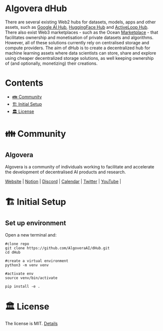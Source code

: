 # Algovera dHub

There are several existing Web2 hubs for datasets, models, apps and other assets, such as [Google AI Hub](https://aihub.cloud.google.com/u/0/), [HuggingFace Hub](https://huggingface.co/AlgoveraAI) and [ActiveLoop Hub](https://www.activeloop.ai/). There also exist Web3 marketplaces - such as the Ocean [Marketplace](https://market.oceanprotocol.com/) - that facilitates ownership and monetisation of private datasets and algorithms. However, all of these solutions currently rely on centralised storage and compute providers. The aim of dHub is to create a decentralized hub for machine learning assets where data scientists can store, share and explore using cheaper decentralized storage solutions, as well keeping ownership of (and optionally, monetizing) their creations.

# Contents

- [👪 Community](#-community)
- [🏗 Initial Setup](#-initial-setup)
- [🏛 License](#-license)

# 👪 Community

## Algovera

Algovera is a community of individuals working to facilitate and accelerate the development of decentralised AI products and research.

[Website](https://www.algovera.ai/) | [Notion](https://algovera.notion.site/) | [Discord](https://discord.gg/e65RuHSDS5) | [Calendar](https://calendar.google.com/calendar/embed?src=c_4qajdfj4imie9cpnkbvkrc7ri4%40group.calendar.google.com) | [Twitter](https://twitter.com/AlgoveraAI) | [YouTube](https://www.youtube.com/channel/UC2A5iUpP6k52ZZmC8LFj1IA) |

# 🏗 Initial Setup 

## Set up environment

Open a new terminal and:
```console
#clone repo
git clone https://github.com/AlgoveraAI/dHub.git
cd dHub

#create a virtual environment
python3 -m venv venv

#activate env
source venv/bin/activate

pip install -e .
```

# 🏛 License

The license is MIT. [Details](LICENSE)
